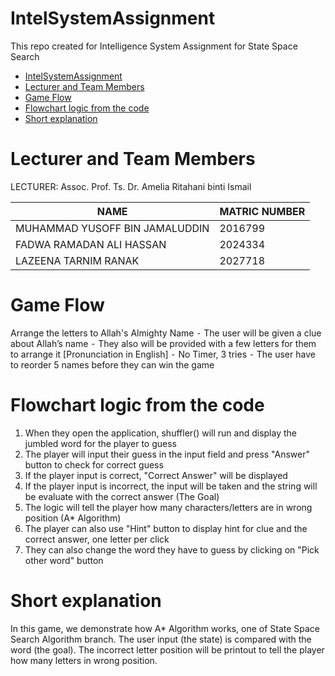 # IntelSystemAssignment
This repo created for Intelligence System Assignment for State Space Search

- [IntelSystemAssignment](#intelsystemassignment)
- [Lecturer and Team Members](#lecturer-and-team-members)
- [Game Flow](#game-flow)
- [Flowchart logic from the code](#flowchart-logic-from-the-code)
- [Short explanation](#short-explanation)


# Lecturer and Team Members

LECTURER: Assoc. Prof. Ts. Dr. Amelia Ritahani binti Ismail


|                NAME				  |   MATRIC NUMBER    |
|                ---				  |  	  ---		   |
|   MUHAMMAD YUSOFF BIN JAMALUDDIN    |     2016799    	   |
|   FADWA RAMADAN ALI HASSAN    	  |     2024334    	   |
|   LAZEENA TARNIM RANAK    		  |     2027718    	   |


# Game Flow
Arrange the letters to Allah's Almighty Name
	⁃	The user will be given a clue about Allah’s name
	⁃	They also will be provided with a few letters for them to arrange it [Pronunciation in English]
	⁃	No Timer, 3 tries
	⁃	The user have to reorder 5 names before they can win the game


# Flowchart logic from the code
1. When they open the application, shuffler() will run and display the jumbled word for the player to guess
2. The player will input their guess in the input field and press "Answer" button to check for correct guess
3. If the player input is correct, "Correct Answer" will be displayed
4. If the player input is incorrect, the input will be taken and the string will be evaluate with the correct answer (The Goal)
5. The logic will tell the player how many characters/letters are in wrong position (A* Algorithm)
6. The player can also use "Hint" button to display hint for clue and the correct answer, one letter per click
7. They can also change the word they have to guess by clicking on "Pick other word" button

# Short explanation
In this game, we demonstrate how A* Algorithm works, one of State Space Search Algorithm branch. The user input (the state) is compared with the word (the goal). The incorrect letter position will be printout to tell the player how many letters in wrong position.